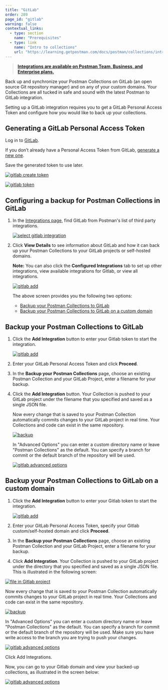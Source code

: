 ```yaml
---
title: "GitLab"
order: 289
page_id: "gitlab"
warning: false
contextual_links:
  - type: section
    name: "Prerequisites"
  - type: link
    name: "Intro to collections"
    url: "https://learning.getpostman.com/docs/postman/collections/intro-to-collections"
---
```


> __[Integrations are available on Postman Team, Business, and Enterprise plans.](https://www.getpostman.com/pricing)__

Back up and synchronize your Postman Collections on GitLab (an open source Git repository manager) and on any of your custom domains. Your Collections are all tucked in safe and sound with the latest Postman to GitLab integration.

Setting up a GitLab integration requires you to get a GitLab Personal Access Token and configure how you would like to back up your collections.

## Generating a GitLab Personal Access Token

Log in to [GitLab](https://gitlab.com/).

If you don’t already have a Personal Access Token from GitLab, [generate a new one](https://gitlab.com/profile/personal_access_tokens).  

Save the generated token to use later.

[![gitlab create token](https://assets.postman.com/postman-docs/gitlab_create.png)](https://assets.postman.com/postman-docs/gitlab_create.png)

[![gitlab token](https://assets.postman.com/postman-docs/gitlab_token2.png)](https://assets.postman.com/postman-docs/gitlab_token2.png)

## Configuring a backup for Postman Collections in GitLab

1. In the [Integrations page](https://go.postman.co/workspaces), find GitLab from Postman's list of third party integrations.

    [![select gitlab integration](https://assets.postman.com/postman-docs/integrations-gitlab1.png)](https://assets.postman.com/postman-docs/integrations-gitlab1.png)

1. Click **View Details** to see information about GitLab and how it can back up your Postman Collections to your GitLab projects or self-hosted domains.

    **Note:** You can also click the **Configured Integrations** tab to set up other integrations, view available integrations for Gitlab, or view all integrations.

    [![gitlab add](https://assets.postman.com/postman-docs/Gitlab_Main_Backup_Page.png)](https://assets.postman.com/postman-docs/Gitlab_Main_Backup_Page.png)

    The above screen provides you the following two options:

    * [Backup your Postman Collections to GitLab](#backup-your-postman-collections-to-GitLab)
    * [Backup your Postman Collections to GitLab on a custom domain](#backup-your-postman-collections-to-gitlab-on-a-custom-domain)

## Backup your Postman Collections to GitLab

1. Click the **Add Integration** button to enter your Gitlab token to start the integration.

    [![gitlab add](https://assets.postman.com/postman-docs/GitLab_Add1.png)](https://assets.postman.com/postman-docs/GitLab_Add1.png)

1. Enter your GitLab Personal Access Token and click **Proceed**.

1. In the **Backup your Postman Collections** page, choose an existing Postman Collection and your GitLab Project,  enter a filename for your backup.

1. Click the **Add Integration** button.
Your Collection is pushed to your GitLab project under the filename that you specified and saved as a single JSON file.

    Now every change that is saved to your Postman Collection automatically commits changes to your GitLab project in real time. Your Collections and code can exist in the same repository.

   [![backup](https://assets.postman.com/postman-docs/WS-integrations-gitlab-backupPostToken2.png)](https://assets.postman.com/postman-docs/WS-integrations-gitlab-backupPostToken2.png)

    In "Advanced Options" you can enter a custom directory name or leave "Postman Collections" as the default. You can specify a branch for commit or the default branch of the repository will be used.

   [![gitlab advanced options](https://assets.postman.com/postman-docs/integrations-gitlab-advOptions1.png)](https://assets.postman.com/postman-docs/integrations-gitlab-advOptions1.png)

## Backup your Postman Collections to GitLab on a custom domain

1. Click the **Add Integration** button to enter your Gitlab token to start the integration.

   [![gitlab add](https://assets.postman.com/postman-docs/GitLab_Custom_Add1.png)](https://assets.postman.com/postman-docs/GitLab_Custom_Add1.png)

1. Enter your GitLab Personal Access Token, specify your Gitlab custom/self-hosted domain and click **Proceed**.

1. In the **Backup your Postman Collections** page, choose an existing Postman Collection and your GitLab Project, enter a filename for your backup.

1. Click **Add Integration**.
Your Collection is pushed to your GitLab project under the directory that you specified and saved as a single JSON file. This is illustrated in the following screen:

[![file in Gitlab project](https://assets.postman.com/postman-docs/Gitlab_CustomDomain_Collection1.png)](https://assets.postman.com/postman-docs/Gitlab_CustomDomain_Collection1.png)

Now every change that is saved to your Postman Collection automatically commits changes to your GitLab project in real time. Your Collections and code can exist in the same repository.

[![backup](https://assets.postman.com/postman-docs/WS-integrations-gitlab-backupPostToken2.png)](https://assets.postman.com/postman-docs/WS-integrations-gitlab-backupPostToken2.png)

In "Advanced Options" you can enter a custom directory name or leave "Postman Collections" as the default. You can specify a branch for commit or the default branch of the repository will be used. Make sure you have write access to the branch you are trying to push your changes.

[![gitlab advanced options](https://assets.postman.com/postman-docs/integrations-gitlab-advOptions1.png)](https://assets.postman.com/postman-docs/integrations-gitlab-advOptions1.png)

Click Add Integrations.

Now, you can go to your Gitlab domain and view your backed-up collections, as illustrated in the screen below:

[![gitlab advanced options](https://assets.postman.com/postman-docs/Gitlab_repo1.png)](https://assets.postman.com/postman-docs/Gitlab_repo1.png)
